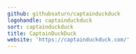 ```yaml
---
github: githubsaturn/captainduckduck
logohandle: captainduckduck
sort: captainduckduck
title: CaptainDuckDuck
website: 'https://captainduckduck.com/'
---
```

